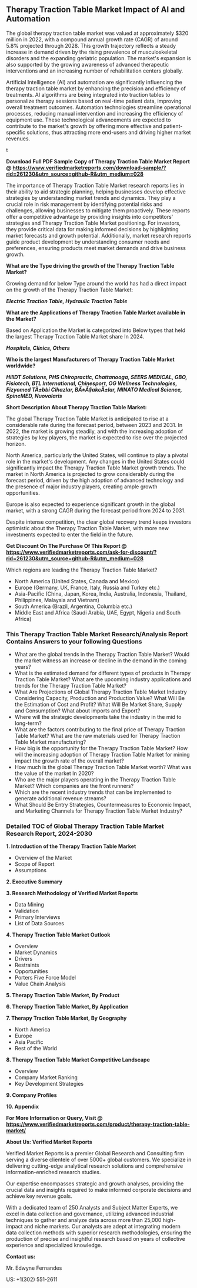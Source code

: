 <h2>Therapy Traction Table Market Impact of AI and Automation</h2><p>The global therapy traction table market was valued at approximately $320 million in 2022, with a compound annual growth rate (CAGR) of around 5.8% projected through 2028. This growth trajectory reflects a steady increase in demand driven by the rising prevalence of musculoskeletal disorders and the expanding geriatric population. The market's expansion is also supported by the growing awareness of advanced therapeutic interventions and an increasing number of rehabilitation centers globally.</p><p>Artificial Intelligence (AI) and automation are significantly influencing the therapy traction table market by enhancing the precision and efficiency of treatments. AI algorithms are being integrated into traction tables to personalize therapy sessions based on real-time patient data, improving overall treatment outcomes. Automation technologies streamline operational processes, reducing manual intervention and increasing the efficiency of equipment use. These technological advancements are expected to contribute to the market's growth by offering more effective and patient-specific solutions, thus attracting more end-users and driving higher market revenues.</p>t</p><p id="" class=""><strong>Download Full PDF Sample Copy of Therapy Traction Table Market Report @ <a href="https://www.verifiedmarketreports.com/download-sample/?rid=261230&utm_source=github-R&utm_medium=028" target="_blank">https://www.verifiedmarketreports.com/download-sample/?rid=261230&utm_source=github-R&utm_medium=028</a></strong></p><p>The importance of&nbsp;Therapy Traction Table Market research reports lies in their ability to aid strategic planning, helping businesses develop effective strategies by understanding market trends and dynamics. They play a crucial role in risk management by identifying potential risks and challenges, allowing businesses to mitigate them proactively. These reports offer a competitive advantage by providing insights into competitors' strategies and Therapy Traction Table Market positioning. For investors, they provide critical data for making informed decisions by highlighting market forecasts and growth potential. Additionally, market research reports guide product development by understanding consumer needs and preferences, ensuring products meet market demands and drive business growth.</p><p><strong>What are the&nbsp;Type driving the growth of the Therapy Traction Table Market?</strong></p><p id="" class="">Growing demand for below Type around the world has had a direct impact on the growth of the Therapy Traction Table Market:</p><em><strong>Electric Traction Table, Hydraulic Traction Table</strong></em></p><strong>What are the&nbsp;Applications&nbsp;of Therapy Traction Table Market available in the Market?</strong></p><p id="" class="">Based on Application the Market is categorized into Below types that held the largest Therapy Traction Table Market share In 2024.</p><em><strong>Hospitals, Clinics, Others</strong></em></p><strong>Who is the largest Manufacturers of Therapy Traction Table Market worldwide?</strong></p><p><em><strong>HillDT Solutions, PHS Chiropractic, Chattanooga, SEERS MEDICAL, GBO, Fisiotech, BTL International, Chinesport, OG Wellness Technologies, Fizyomed TÄ±bbi Cihazlar, BÄ±Ã§akcÄ±lar, MINATO Medical Science, SpineMED, Nuovalaris</strong></em></p><p id="" class=""><strong>Short Description About Therapy Traction Table Market:</strong></p><p>The global Therapy Traction Table Market is anticipated to rise at a considerable rate during the forecast period, between 2023 and 2031. In 2022, the market is growing steadily, and with the increasing adoption of strategies by key players, the market is expected to rise over the projected horizon.</p><p>North America, particularly the United States, will continue to play a pivotal role in the market's development. Any changes in the United States could significantly impact the Therapy Traction Table Market growth trends. The market in North America is projected to grow considerably during the forecast period, driven by the high adoption of advanced technology and the presence of major industry players, creating ample growth opportunities.</p><p>Europe is also expected to experience significant growth in the global market, with a strong CAGR during the forecast period from 2024 to 2031.</p><p>Despite intense competition, the clear global recovery trend keeps investors optimistic about the Therapy Traction Table Market, with more new investments expected to enter the field in the future.</p><p id="" class=""><strong>Get Discount On The Purchase Of This Report @ <a href="https://www.verifiedmarketreports.com/ask-for-discount/?rid=261230&utm_source=github-R&utm_medium=028" target="_blank">https://www.verifiedmarketreports.com/ask-for-discount/?rid=261230&utm_source=github-R&utm_medium=028</a></strong></p>Which regions are leading the Therapy Traction Table Market?</p><ul><li>North America (United States, Canada and Mexico)</li><li>Europe (Germany, UK, France, Italy, Russia and Turkey etc.)</li><li>Asia-Pacific (China, Japan, Korea, India, Australia, Indonesia, Thailand, Philippines, Malaysia and Vietnam)</li><li>South America (Brazil, Argentina, Columbia etc.)</li><li>Middle East and Africa (Saudi Arabia, UAE, Egypt, Nigeria and South Africa)</li></ul><h3 id="" class="">This Therapy Traction Table Market Research/Analysis Report Contains Answers to your following Questions</h3><ul><li>What are the global trends in the Therapy Traction Table Market? Would the market witness an increase or decline in the demand in the coming years?</li><li>What is the estimated demand for different types of products in Therapy Traction Table Market? What are the upcoming industry applications and trends for the Therapy Traction Table Market?</li><li>What Are Projections of Global Therapy Traction Table Market Industry Considering Capacity, Production and Production Value? What Will Be the Estimation of Cost and Profit? What Will Be Market Share, Supply and Consumption? What about imports and Export?</li><li>Where will the strategic developments take the industry in the mid to long-term?</li><li>What are the factors contributing to the final price of Therapy Traction Table Market? What are the raw materials used for Therapy Traction Table Market manufacturing?</li><li>How big is the opportunity for the Therapy Traction Table Market? How will the increasing adoption of Therapy Traction Table Market for mining impact the growth rate of the overall market?</li><li>How much is the global Therapy Traction Table Market worth? What was the value of the market In 2020?</li><li>Who are the major players operating in the Therapy Traction Table Market? Which companies are the front runners?</li><li>Which are the recent industry trends that can be implemented to generate additional revenue streams?</li><li>What Should Be Entry Strategies, Countermeasures to Economic Impact, and Marketing Channels for Therapy Traction Table Market Industry?</li></ul><h3 id="" class="">Detailed TOC of Global Therapy Traction Table Market Research Report, 2024-2030</h3><p id="" class=""><strong>1. Introduction of the Therapy Traction Table Market</strong></p><ul><li>Overview of the Market</li><li>Scope of Report</li><li>Assumptions</li></ul><p id="" class=""><strong>2. Executive Summary</strong></p><p id="" class=""><strong>3. Research Methodology of Verified Market Reports</strong></p><ul><li>Data Mining</li><li>Validation</li><li>Primary Interviews</li><li>List of Data Sources</li></ul><p id="" class=""><strong>4. Therapy Traction Table Market Outlook</strong></p><ul><li>Overview</li><li>Market Dynamics</li><li>Drivers</li><li>Restraints</li><li>Opportunities</li><li>Porters Five Force Model</li><li>Value Chain Analysis</li></ul><p id="" class=""><strong>5. Therapy Traction Table Market, By Product</strong></p><p id="" class=""><strong>6. Therapy Traction Table Market, By Application</strong></p><p id="" class=""><strong>7. Therapy Traction Table Market, By Geography</strong></p><ul><li>North America</li><li>Europe</li><li>Asia Pacific</li><li>Rest of the World</li></ul><p id="" class=""><strong>8. Therapy Traction Table Market Competitive Landscape</strong></p><ul><li>Overview</li><li>Company Market Ranking</li><li>Key Development Strategies</li></ul><p id="" class=""><strong>9. Company Profiles</strong></p><p id="" class=""><strong>10. Appendix</strong></p><p id="" class=""><strong>For More Information or Query, Visit @ <a href="https://www.verifiedmarketreports.com/product/therapy-traction-table-market/" target="_blank">https://www.verifiedmarketreports.com/product/therapy-traction-table-market/</a></strong></p><p id="" class=""><strong>About Us: Verified Market Reports</strong></p><p id="" class="">Verified Market Reports is a premier Global Research and Consulting firm serving a diverse clientele of over 5000+ global customers. We specialize in delivering cutting-edge analytical research solutions and comprehensive information-enriched research studies.</p><p id="" class="">Our expertise encompasses strategic and growth analyses, providing the crucial data and insights required to make informed corporate decisions and achieve key revenue goals.</p><p id="" class="">With a dedicated team of 250 Analysts and Subject Matter Experts, we excel in data collection and governance, utilizing advanced industrial techniques to gather and analyze data across more than 25,000 high-impact and niche markets. Our analysts are adept at integrating modern data collection methods with superior research methodologies, ensuring the production of precise and insightful research based on years of collective experience and specialized knowledge.</p><p id="" class=""><strong>Contact us:</strong></p><p id="" class="">Mr. Edwyne Fernandes</p><p id="" class="">US: +1(302) 551-2611</p>